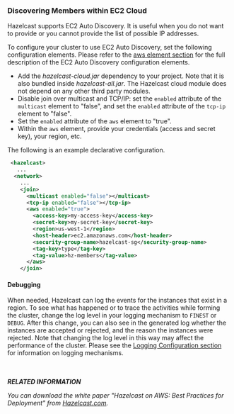 
### Discovering Members within EC2 Cloud

Hazelcast supports EC2 Auto Discovery. It is useful when you do not want to provide or you cannot provide the list of possible IP addresses. 

To configure your cluster to use EC2 Auto Discovery, set the following configuration elements. Please refer to the [aws element section](#aws-element) for the full description of the EC2 Auto Discovery configuration elements.

- Add the *hazelcast-cloud.jar* dependency to your project. Note that it is also bundled inside *hazelcast-all.jar*. The Hazelcast cloud module does not depend on any other third party modules.
- Disable join over multicast and TCP/IP: set the `enabled` attribute of the `multicast` element to "false", and set the `enabled` attribute of the `tcp-ip` element to "false".
- Set the `enabled` attribute of the `aws` element to "true".
- Within the `aws` element, provide your credentials (access and secret key), your region, etc.

The following is an example declarative configuration.

```xml
 <hazelcast>
   ...
  <network>
    ...
    <join>
      <multicast enabled="false"></multicast>
      <tcp-ip enabled="false"></tcp-ip>
      <aws enabled="true">
        <access-key>my-access-key</access-key>
        <secret-key>my-secret-key</secret-key>
        <region>us-west-1</region>
        <host-header>ec2.amazonaws.com</host-header>
        <security-group-name>hazelcast-sg</security-group-name>
        <tag-key>type</tag-key>
        <tag-value>hz-members</tag-value>
      </aws>
    </join>
```  

#### Debugging

When needed, Hazelcast can log the events for the instances that exist in a region. To see what has happened or to trace the activities while forming the cluster, change the log level in your logging mechanism to `FINEST` or `DEBUG`. After this change, you can also see in the generated log whether the instances are accepted or rejected, and the reason the instances were rejected. Note that changing the log level in this way may affect the performance of the cluster. Please see the [Logging Configuration section](#logging-configuration) for information on logging mechanisms.

<br> </br>
***RELATED INFORMATION***

*You can download the white paper *"Hazelcast on AWS: Best Practices for Deployment"* from <a href="http://hazelcast.com/resources/hazelcast-on-aws-best-practices-for-deployment/" target="_blank">Hazelcast.com</a>.*
<br> </br>






